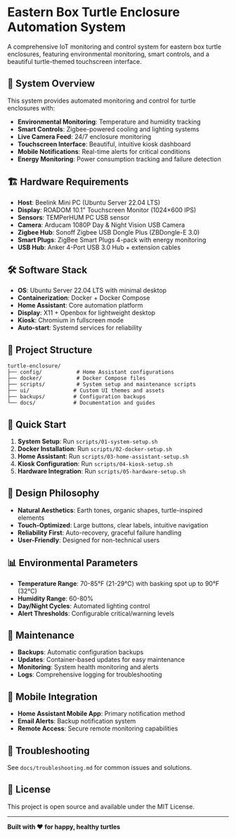 # Eastern Box Turtle Enclosure Automation System

A comprehensive IoT monitoring and control system for eastern box turtle enclosures, featuring environmental monitoring, smart controls, and a beautiful turtle-themed touchscreen interface.

## 🐢 System Overview

This system provides automated monitoring and control for turtle enclosures with:
- **Environmental Monitoring**: Temperature and humidity tracking
- **Smart Controls**: Zigbee-powered cooling and lighting systems
- **Live Camera Feed**: 24/7 enclosure monitoring
- **Touchscreen Interface**: Beautiful, intuitive kiosk dashboard
- **Mobile Notifications**: Real-time alerts for critical conditions
- **Energy Monitoring**: Power consumption tracking and failure detection

## 🏗️ Hardware Requirements

- **Host**: Beelink Mini PC (Ubuntu Server 22.04 LTS)
- **Display**: ROADOM 10.1" Touchscreen Monitor (1024×600 IPS)
- **Sensors**: TEMPerHUM PC USB sensor
- **Camera**: Arducam 1080P Day & Night Vision USB Camera
- **Zigbee Hub**: Sonoff Zigbee USB Dongle Plus (ZBDongle-E 3.0)
- **Smart Plugs**: ZigBee Smart Plugs 4-pack with energy monitoring
- **USB Hub**: Anker 4-Port USB 3.0 Hub + extension cables

## 🛠️ Software Stack

- **OS**: Ubuntu Server 22.04 LTS with minimal desktop
- **Containerization**: Docker + Docker Compose
- **Home Assistant**: Core automation platform
- **Display**: X11 + Openbox for lightweight desktop
- **Kiosk**: Chromium in fullscreen mode
- **Auto-start**: Systemd services for reliability

## 📁 Project Structure

```
turtle-enclosure/
├── config/           # Home Assistant configurations
├── docker/           # Docker Compose files
├── scripts/          # System setup and maintenance scripts
├── ui/              # Custom UI themes and assets
├── backups/         # Configuration backups
└── docs/            # Documentation and guides
```

## 🚀 Quick Start

1. **System Setup**: Run `scripts/01-system-setup.sh`
2. **Docker Installation**: Run `scripts/02-docker-setup.sh`
3. **Home Assistant**: Run `scripts/03-home-assistant-setup.sh`
4. **Kiosk Configuration**: Run `scripts/04-kiosk-setup.sh`
5. **Hardware Integration**: Run `scripts/05-hardware-setup.sh`

## 🎨 Design Philosophy

- **Natural Aesthetics**: Earth tones, organic shapes, turtle-inspired elements
- **Touch-Optimized**: Large buttons, clear labels, intuitive navigation
- **Reliability First**: Auto-recovery, graceful failure handling
- **User-Friendly**: Designed for non-technical users

## 📊 Environmental Parameters

- **Temperature Range**: 70-85°F (21-29°C) with basking spot up to 90°F (32°C)
- **Humidity Range**: 60-80%
- **Day/Night Cycles**: Automated lighting control
- **Alert Thresholds**: Configurable critical/warning levels

## 🔧 Maintenance

- **Backups**: Automatic configuration backups
- **Updates**: Container-based updates for easy maintenance
- **Monitoring**: System health monitoring and alerts
- **Logs**: Comprehensive logging for troubleshooting

## 📱 Mobile Integration

- **Home Assistant Mobile App**: Primary notification method
- **Email Alerts**: Backup notification system
- **Remote Access**: Secure remote monitoring capabilities

## 🐛 Troubleshooting

See `docs/troubleshooting.md` for common issues and solutions.

## 📄 License

This project is open source and available under the MIT License.

---

**Built with ❤️ for happy, healthy turtles** 